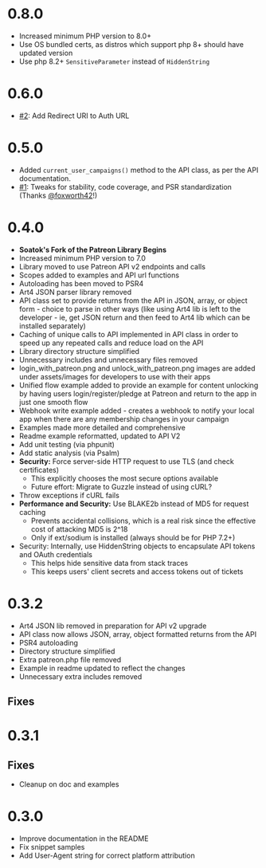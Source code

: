 # 0.8.0

* Increased minimum PHP version to 8.0+
* Use OS bundled certs, as distros which support php 8+ should have updated version
* Use php 8.2+ `SensitiveParameter` instead of `HiddenString`

# 0.6.0

* [#2](https://github.com/soatok/patreon-php/pull/2): Add Redirect URI to Auth URL 

# 0.5.0

* Added `current_user_campaigns()` method to the API class, as per the API documentation.
* [#1](https://github.com/soatok/patreon-php/pull/1): Tweaks for stability, code coverage,
  and PSR standardization (Thanks [@foxworth42](https://github.com/foxworth42)!)

# 0.4.0

* **Soatok's Fork of the Patreon Library Begins**
* Increased minimum PHP version to 7.0 
* Library moved to use Patreon API v2 endpoints and calls
* Scopes added to examples and API url functions
* Autoloading has been moved to PSR4
* Art4 JSON parser library removed
* API class set to provide returns from the API in JSON, array, or object form - choice to parse in other ways (like using Art4 lib is left to the developer - ie, get JSON return and then feed to Art4 lib which can be installed separately)
* Caching of unique calls to API implemented in API class in order to speed up any repeated calls and reduce load on the API
* Library directory structure simplified
* Unnecessary includes and unnecessary files removed
* login_with_patreon.png and unlock_with_patreon.png images are added under assets/images for developers to use with their apps
* Unified flow example added to provide an example for content unlocking by having users login/register/pledge at Patreon and return to the app in just one smooth flow
* Webhook write example added - creates a webhook to notify your local app when there are any membership changes in your campaign
* Examples made more detailed and comprehensive
* Readme example reformatted, updated to API V2
* Add unit testing (via phpunit)
* Add static analysis (via Psalm)
* **Security:** Force server-side HTTP request to use TLS (and check certificates)
  * This explicitly chooses the most secure options available
  * Future effort: Migrate to Guzzle instead of using cURL?
* Throw exceptions if cURL fails
* **Performance and Security:** Use BLAKE2b instead of MD5 for request caching
  * Prevents accidental collisions, which is a real risk since the
    effective cost of attacking MD5 is 2^18
  * Only if ext/sodium is installed (always should be for PHP 7.2+)
* Security: Internally, use HiddenString objects to encapsulate API tokens and OAuth credentials
  * This helps hide sensitive data from stack traces
  * This keeps users' client secrets and access tokens out of tickets

# 0.3.2

* Art4 JSON lib removed in preparation for API v2 upgrade
* API class now allows JSON, array, object formatted returns from the API
* PSR4 autoloading
* Directory structure simplified
* Extra patreon.php file removed
* Example in readme updated to reflect the changes
* Unnecessary extra includes removed

## Fixes

# 0.3.1

## Fixes

* Cleanup on doc and examples

# 0.3.0

* Improve documentation in the README
* Fix snippet samples
* Add User-Agent string for correct platform attribution
